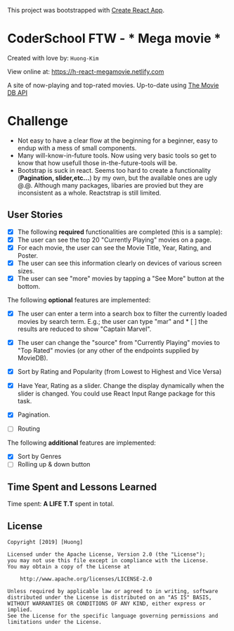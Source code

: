 This project was bootstrapped with [Create React App](https://github.com/facebook/create-react-app).

# CoderSchool FTW - * Mega movie *

Created with love by: `Huong-Kim`
  
View online at: https://h-react-megamovie.netlify.com
  
A site of now-playing and top-rated movies. Up-to-date using [The Movie DB API](https://developers.themoviedb.org)

# Challenge 
* Not easy to have a clear flow at the beginning for a beginner, easy to endup with a mess of small components. 
* Many will-know-in-future tools. Now using very basic tools so get to know that how usefull those in-the-future-tools will be.
* Bootstrap is suck in react. Seems too hard to create a functionality (**Pagination, slider,etc...**) by my own, but the available ones are ugly @.@. Although many packages, libaries are provied but they are inconsistent as a whole.  Reactstrap is still limited. 

## User Stories

* [x] The following **required** functionalities are completed (this is a sample):
* [x] The user can see the top 20 "Currently Playing" movies on a page.
* [x] For each movie, the user can see the Movie Title, Year, Rating, and Poster.
* [x] The user can see this information clearly on devices of various screen sizes.
* [x] The user can see "more" movies by tapping a "See More" button at the bottom.

The following **optional** features are implemented:
* [x] The user can enter a term into a search box to filter the currently loaded movies by search term. E.g.; the user can type "mar" and * [ ] the results are reduced to show "Captain Marvel".
* [x] The user can change the "source" from "Currently Playing" movies to "Top Rated" movies (or any other of the endpoints supplied by MovieDB).
* [x] Sort by Rating and Popularity (from Lowest to Highest and Vice Versa)
* [x] Have Year, Rating as a slider. Change the display dynamically when the slider is changed. You could use React Input Range package for this task.

 * [x] Pagination.
 * [ ] Routing

The following **additional** features are implemented:
* [x] Sort by Genres
* [ ] Rolling up & down button

## Time Spent and Lessons Learned

Time spent: **A LIFE T.T** spent in total.


## License

    Copyright [2019] [Huong]

    Licensed under the Apache License, Version 2.0 (the "License");
    you may not use this file except in compliance with the License.
    You may obtain a copy of the License at

        http://www.apache.org/licenses/LICENSE-2.0

    Unless required by applicable law or agreed to in writing, software
    distributed under the License is distributed on an "AS IS" BASIS,
    WITHOUT WARRANTIES OR CONDITIONS OF ANY KIND, either express or implied.
    See the License for the specific language governing permissions and
    limitations under the License.

